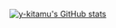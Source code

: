 [![y-kitamu's GitHub stats](https://github-readme-stats.vercel.app/api?username=y-kitamu&show_icons=true&theme=dracula&count_private=true)](https://github-readme-stats.vercel.app/api?username=y-kitamu&show_icons=true&theme=dracula&count_private=true)
